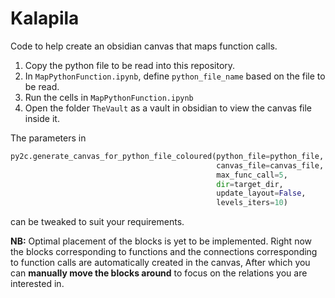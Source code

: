 # Kalapila

Code to help create an obsidian canvas that maps function calls. 

1. Copy the python file to be read into this repository.
2. In `MapPythonFunction.ipynb`, define `python_file_name` based on the file to be read.
3. Run the cells in `MapPythonFunction.ipynb`
4. Open the folder `TheVault` as a vault in obsidian to view the canvas file inside it.


The parameters in 
```python 
py2c.generate_canvas_for_python_file_coloured(python_file=python_file,
                                              canvas_file=canvas_file,
                                              max_func_call=5,
                                              dir=target_dir,
                                              update_layout=False,
                                              levels_iters=10)
```
can be tweaked to suit your requirements.

**NB:** Optimal placement of the blocks is yet to be implemented. Right now the blocks corresponding to functions and the connections corresponding to function calls are automatically created in the canvas, After which you can **manually move the blocks around** to focus on the relations you are interested in.